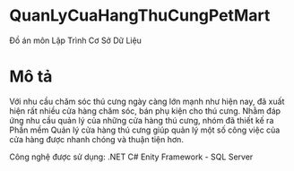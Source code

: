 # QuanLyCuaHangThuCungPetMart
Đồ án môn Lập Trình Cơ Sở Dữ Liệu

# Mô tả
Với nhu cầu chăm sóc thú cưng ngày càng lớn mạnh như hiện nay, đã xuất hiện rất nhiều cửa hàng chăm sóc, bán phụ kiện cho thú cưng. Nhằm đáp ứng nhu cầu quản lý của những cửa hàng thú cưng, nhóm đã thiết kế ra Phần mềm Quản lý cửa hàng thú cưng giúp quản lý một số công việc của cửa hàng được nhanh chóng và thuận tiện hơn.

Công nghệ được sử dụng: .NET C# Enity Framework - SQL Server

